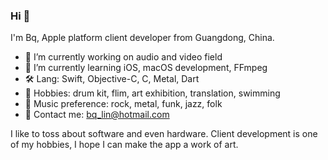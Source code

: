 ### Hi 👋

I'm Bq, Apple platform client developer from Guangdong, China.

- 🔭 I’m currently working on audio and video field
- 🌱 I’m currently learning iOS, macOS development, FFmpeg
- 🛠 Lang: Swift, Objective-C, C, Metal, Dart
- 🤘 Hobbies: drum kit, flim, art exhibition, translation, swimming
- 🎵 Music preference: rock, metal, funk, jazz, folk
- 📮 Contact me: bq_lin@hotmail.com

I like to toss about software and even hardware. Client development is one of my hobbies, I hope I can make the app a work of art.
